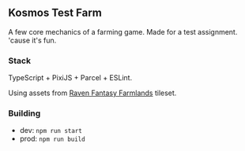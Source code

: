 ## Kosmos Test Farm

A few core mechanics of a farming game. Made for a test assignment. 'cause it's fun.

### Stack

TypeScript + PixiJS + Parcel + ESLint.

Using assets from [Raven Fantasy Farmlands](https://clockworkraven.itch.io/raven-fantasy-pixel-art-tileset-farmlands) tileset.

### Building

* dev: `npm run start`
* prod: `npm run build`
